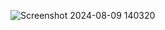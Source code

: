 ![Screenshot 2024-08-09 140320](https://github.com/user-attachments/assets/eff576f0-9693-4dfe-b6d7-9b3c6bef3245)
